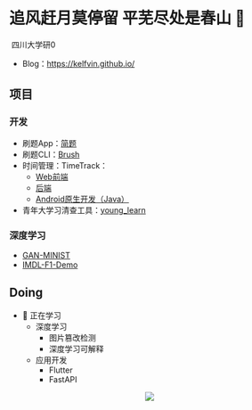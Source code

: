 # 追风赶月莫停留 平芜尽处是春山 👋

 四川大学研0

- Blog：https://kelfvin.github.io/


## 项目

### 开发

- 刷题App：[简题](https://github.com/Kelfvin/JianTi)
- 刷题CLI：[Brush](https://github.com/Kelfvin/Brush)
- 时间管理：TimeTrack：
  - [Web前端](https://github.com/Kelfvin/Time-Tracker)
  - [后端](https://github.com/Kelfvin/time_tracker_server)
  - [Android原生开发（Java）](https://github.com/Kelfvin/Time_Tracker_Native)
- 青年大学习清查工具：[young_learn](https://github.com/Kelfvin/young_learn)

### 深度学习

- [GAN-MINIST](https://github.com/Kelfvin/GAN-MINIST)
- [IMDL-F1-Demo](https://github.com/Kelfvin/Forgery-F1-Demo?tab=readme-ov-file)

## Doing

- 🌱 正在学习
  - 深度学习
    - 图片篡改检测
    - 深度学习可解释
  - 应用开发
    - Flutter
    - FastAPI

<div align="center">
  <img src="https://github-readme-stats.vercel.app/api?username=Kelfvin&show_icons=true&theme=transparent" /> 
</div>

